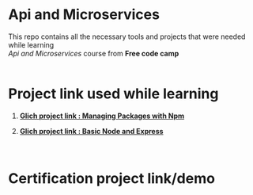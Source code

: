 # Api and Microservices 

This repo contains all the necessary tools and projects that were needed while learning <br> *Api and Microservices* course from **Free code camp** <br> <br>

# Project link used while learning

1. [**Glich project link : Managing Packages with Npm**](https://fcc-package-js.glitch.me)

2. [**Glich project link : Basic Node and Express**](https://basic-node-and-express-learning.glitch.me)

<br>

# Certification project link/demo <br>
 